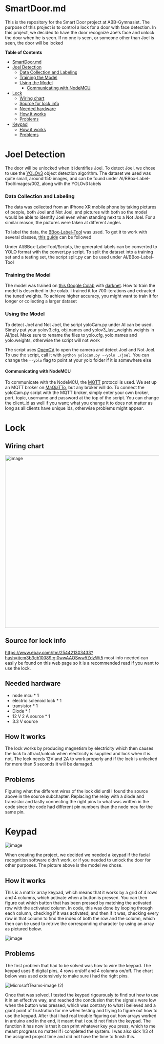 # SmartDoor.md

This is the repository for the Smart Door project at ABB-Gymnasiet. The purpose of this project is to control a lock for a door with face detection. In this project, we decided to have the door recognize Joe's face and unlock the door when he is seen. If no one is seen, or someone other than Joel is seen, the door will be locked

**Table of Contents**

- [SmartDoor.md](#smartdoormd)
- [Joel Detection](#joel-detection)
    + [Data Collection and Labeling](#data-collection-and-labeling)
    + [Training the Model](#training-the-model)
    + [Using the Model](#using-the-model)
      - [Communicating with NodeMCU](#communicating-with-nodemcu)
- [Lock](#lock)
  * [Wiring chart](#wiring-chart)
  * [Source for lock info](#source-for-lock-info)
  * [Needed hardware](#needed-hardware)
  * [How it works](#how-it-works)
  * [Problems](#problems)
- [Keypad](#keypad)
  * [How it works](#how-it-works-1)
  * [Problems](#problems-1)

Joel Detection
=============

The door will be unlocked when it identifies Joel. To detect Joel, we chose to use the [YOLOv3](https://viso.ai/deep-learning/yolov3-overview/) object detection algorithm. The dataset we used was quite small, around 150 images, and can be found under AI/BBox-Label-Tool/Images/002, along with the YOLOv3 labels

### Data Collection and Labeling
The data was collected from an iPhone XR mobile phone by taking pictures of people, both Joel and Not Joel, and pictures with both so the model would be able to identify Joel even when standing next to a Not Joel. For a similar reason, the pictures were taken at different angles

To label the data, the [BBox-Label-Tool](https://github.com/Texas-Aerial-Robotics/BBox-Label-Tool) was used. To get it to work with several classes, [this guide](https://texas-aerial-robotics.github.io/md_yoloTraining.html) can be followed

Under AI/BBox-LabelTool/Scripts, the generated labels can be converted to YOLO format with the convert.py script. To split the dataset into a training set and a testing set, the script split.py can be used under AI/BBox-Label-Tool

### Training the Model
The model was trained on [this Google Colab](https://colab.research.google.com/drive/13rh1AUPfrwlVx9YtxmUFXum7xB3bGX1N#scrollTo=13fRzkiQiPhW) with [darknet](https://pjreddie.com/darknet/). How to train the model is described in the colab. I trained it for 700 iterations and extracted the tuned weights. To achieve higher accuracy, you might want to train it for longer or collecting a larger dataset

### Using the Model
To detect Joel and Not Joel, the script yoloCam.py under AI can be used. Simply put your yolov3.cfg, obj.names and yolov3_last_weights.weights in AI/joel. Make sure to rename the files to yolo.cfg, yolo.names and yolo.weights, otherwise the script will not work

The script uses [OpenCV](https://opencv.org/) to open the camera and detect Joel and Not Joel. To use the script, call it with `python yoloCam.py --yolo ./joel`. You can change the `--yolo` flag to point at your yolo folder if it is somewhere else

#### Communicating with NodeMCU
To communicate with the NodeMCU, the [MQTT](https://mqtt.org/) protocol is used. We set up an MQTT broker on [MaQiaTTo](https://maqiatto.com/), but any broker will do. To connect the yoloCam.py script with the MQTT broker, simply enter your own broker, port, topic, username and password at the top of the script. You can change the client_id as well if you want; what you change it to does not matter as long as all clients have unique ids, otherwise problems might appear.

# Lock

## Wiring chart
<img width="565" alt="image" src="https://user-images.githubusercontent.com/54657589/145534193-b66ee4db-8080-4c91-923e-e4ce8aba51d6.png">

## Source for lock info
https://www.ebay.com/itm/254421303433?hash=item3b3cb10089:g:0wwAAOSww5ZdzWt5 most info needed can easily be found on this web page so it is a recommended read if you want to use the lock.

## Needed hardware
* node mcu * 1
* electric solenoid lock * 1
* transistor * 1
* Diode * 1
* 12 V 2 A source * 1
* 3.3 V source

## How it works
The lock works by producing magnetism by electricity which then causes the lock to attract/unlock when electricity is supplied and lock when it is not. The lock needs
12V and 2A to work properly and if the lock is unlocked for more than 5 seconds it will be damaged.

## Problems
Figuring what the different wires of the lock did until I found the source above in the source subchapter. Replacing the relay with a diode and transistor and lastly connecting 
the right pins to what was written in the code since the code had different pin numbers than the node mcu for the same pin.

# Keypad

![image](https://user-images.githubusercontent.com/57352823/145535302-554bbb52-d770-45b2-a8c7-0b1aa909c2e3.png)

When creating the project, we decided we needed a keypad if the facial recognition software didn't work, or if you needed to unlock the door for other purposes. 
The picture above is the model we chose. 

## How it works

This is a matrix array keypad, which means that it works by a grid of 4 rows and 4 columns, which activate when a button is pressed. You can then figure out which button that has been pressed by matching the activated row with the activated column. In code, this was done by looping through each column, checking if it was activated, and then if it was, checking every row in that column to find the index of both the row and the column, which then can be used to retrive the corresponding character by using an array as pictured below.

![image](https://user-images.githubusercontent.com/57352823/145537888-3165a114-9a03-4b92-bc5f-cb298ca0a149.png)

## Problems

The first problem that had to be solved was how to wire the keypad. The keypad uses 8 digital pins, 4 rows on/off and 4 columns on/off. The chart below was used extensively to make sure i had the right pins. 

![MicrosoftTeams-image (2)](https://user-images.githubusercontent.com/57352823/145536715-0b5b4f8b-40fe-4257-9c18-3808bfcf48bd.png)

Once that was solved, I tested the keypad rigourously to find out how to use it in an effective way, and reached the conclusion that the signals were low when the button was pressed, which was contrary to what i believed and a giant point of frustration for me when testing and trying to figure out how to use the keypad. After that i had real trouble figuring out how arrays worked in arduino and in the end, it meant that i could not finish the keypad. The function it has now is that it can print whatever key you press, which to me meant progress no matter if i completed the system. I was also sick 1/3 of the assigned project time and did not have the time to finish this. 

